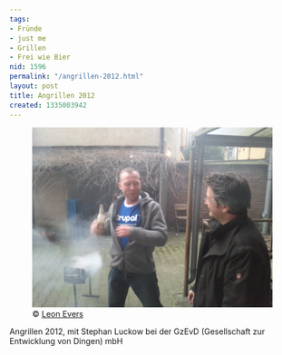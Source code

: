 ```yaml
---
tags:
- Fründe
- just me
- Grillen
- Frei wie Bier
nid: 1596
permalink: "/angrillen-2012.html"
layout: post
title: Angrillen 2012
created: 1335003942
---
```

<figure role="group">
  <img src="/assets/imgs/IMG_20120402_191942.jpg" alt="Angrillen 2012" />
  <figcaption>&copy; <a href="http://leonevers.com/">Leon Evers</a></figcaption>
</figure>  
Angrillen 2012, mit Stephan Luckow bei der GzEvD (Gesellschaft zur Entwicklung von Dingen) mbH</p>
